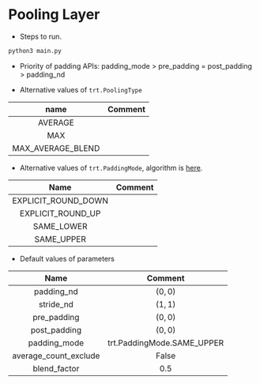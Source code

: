 # Pooling Layer

+ Steps to run.

```bash
python3 main.py
```

+ Priority of padding APIs: padding_mode > pre_padding = post_padding > padding_nd

+ Alternative values of `trt.PoolingType`

| name |                 Comment                 |
| :----------------: | :----------------------------------: |
|      AVERAGE       |                             |
|        MAX         |                            |
| MAX_AVERAGE_BLEND  |               |

+ Alternative values of `trt.PaddingMode`, algorithm is [here](https://docs.nvidia.com/deeplearning/tensorrt/operators/docs/Convolution.html).

|        Name         | Comment |
| :-----------------: | :-----: |
| EXPLICIT_ROUND_DOWN |         |
|  EXPLICIT_ROUND_UP  |         |
|     SAME_LOWER      |         |
|     SAME_UPPER      |         |

+ Default values of parameters

|     Name     |      Comment       |
| :----------: | :----------------: |
|  padding_nd  |       $\left(0,0\right)$        |
| stride_nd  |  $\left(1,1\right)$ |
| pre_padding |  $\left(0,0\right)$ |
|  post_padding   |        $\left(0,0\right)$        |
| padding_mode  |       trt.PaddingMode.SAME_UPPER        |
| average_count_exclude | False |
| blend_factor | 0.5 |
